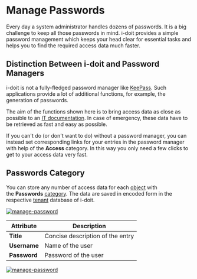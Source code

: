 # Manage Passwords

Every day a system administrator handles dozens of passwords. It is a big challenge to keep all those passwords in mind. i-doit provides a simple password management which keeps your head clear for essential tasks and helps you to find the required access data much faster.

Distinction Between i-doit and Password Managers
------------------------------------------------

i-doit is not a fully-fledged password manager like [KeePass](https://en.wikipedia.org/wiki/KeePass). Such applications provide a lot of additional functions, for example, the generation of passwords.

The aim of the functions shown here is to bring access data as close as possible to an [IT documentation](../glossary.md). In case of emergency, these data have to be retrieved as fast and easy as possible.

If you can't do (or don't want to do) without a password manager, you can instead set corresponding links for your entries in the password manager with help of the **Access** category. In this way you only need a few clicks to get to your access data very fast.

**Passwords** Category
------------------------

You can store any number of access data for each [object](../basics/structure-of-the-it-documentation.md) with the **Passwords** [category](../basics/structure-of-the-it-documentation.md). The data are saved in encoded form in the respective [tenant](../system-administration/multi-tenant.md) database of i-doit.

[![manage-password](../assets/images/en/use-cases/manage-passwords/1-mp.png)](../assets/images/en/use-cases/manage-passwords/1-mp.png)

| Attribute | Description |
| --- | --- |
| **Title** | Concise description of the entry |
| **Username** | Name of the user |
| **Password** | Password of the user |

[![manage-password](../assets/images/en/use-cases/manage-passwords/2-mp.png)](../assets/images/en/use-cases/manage-passwords/2-mp.png)